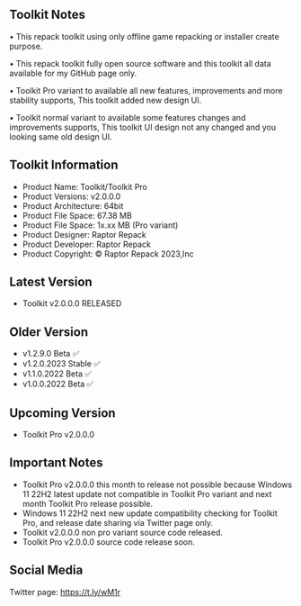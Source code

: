 Toolkit Notes
-----------------------------------------------

• This repack toolkit using only offline game repacking or installer create purpose.

• This repack toolkit fully open source software and this toolkit all data available for my GitHub page only.

• Toolkit Pro variant to available all new features, improvements and more stability supports, This toolkit added new design UI.

• Toolkit normal variant to available some features changes and improvements supports, This toolkit UI design not any changed and you looking same old design UI.

Toolkit Information
-----------------------------------------------
- Product Name: Toolkit/Toolkit Pro
- Product Versions: v2.0.0.0
- Product Architecture: 64bit
- Product File Space: 67.38 MB
- Product File Space: 1x.xx MB (Pro variant)
- Product Designer: Raptor Repack
- Product Developer: Raptor Repack
- Product Copyright: © Raptor Repack 2023,Inc

Latest Version
-----------------------------------------------
- Toolkit v2.0.0.0 RELEASED

Older Version
-----------------------------------------------
- v1.2.9.0 Beta ✅
- v1.2.0.2023 Stable ✅
- v1.1.0.2022 Beta ✅
- v1.0.0.2022 Beta ✅

Upcoming Version
-----------------------------------------------
- Toolkit Pro v2.0.0.0

Important Notes
-----------------------------------------------
- Toolkit Pro v2.0.0.0 this month to release not possible because Windows 11 22H2 latest update not compatible in Toolkit Pro variant and next month Toolkit Pro release possible.
- Windows 11 22H2 next new update compatibility checking for Toolkit Pro, and release date sharing via Twitter page only.
- Toolkit v2.0.0.0 non pro variant source code released.
- Toolkit Pro v2.0.0.0 source code release soon.

Social Media
-----------------------------------------------
Twitter page: https://t.ly/wM1r
